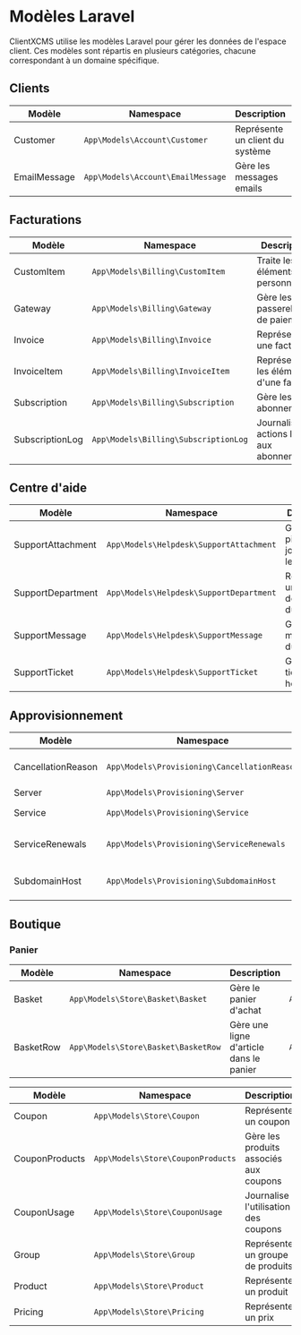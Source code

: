 # Modèles Laravel
ClientXCMS utilise les modèles Laravel pour gérer les données de l'espace client. Ces modèles sont répartis en plusieurs catégories, chacune correspondant à un domaine spécifique.

## Clients

| Modèle         | Namespace                           | Description                     | Exemple                                      |
|----------------|-------------------------------------|---------------------------------|----------------------------------------------|
| Customer       | `App\Models\Account\Customer`       | Représente un client du système | `App\Models\Account\Customer::find($id)`     |
| EmailMessage   | `App\Models\Account\EmailMessage`   | Gère les messages emails        | `App\Models\Account\EmailMessage::find($id)` |

## Facturations

| Modèle          | Namespace                            | Description                                  | Exemple                                         |
|-----------------|--------------------------------------|----------------------------------------------|-------------------------------------------------|
| CustomItem      | `App\Models\Billing\CustomItem`      | Traite les éléments personnalisés            | `App\Models\Billing\CustomItem::find($id)`      |
| Gateway         | `App\Models\Billing\Gateway`         | Gère les passerelles de paiement             | `App\Models\Billing\Gateway::find($id)`         |
| Invoice         | `App\Models\Billing\Invoice`         | Représente une facture                       | `App\Models\Billing\Invoice::find($id)`         |
| InvoiceItem     | `App\Models\Billing\InvoiceItem`     | Représente les éléments d'une facture        | `App\Models\Billing\InvoiceItem::find($id)`     |
| Subscription    | `App\Models\Billing\Subscription`    | Gère les abonnements                         | `App\Models\Billing\Subscription::find($id)`    |
| SubscriptionLog | `App\Models\Billing\SubscriptionLog` | Journalise les actions liées aux abonnements | `App\Models\Billing\SubscriptionLog::find($id)` |

## Centre d'aide

| Modèle            | Namespace                               | Description                              | Exemple                                            |
|-------------------|-----------------------------------------|------------------------------------------|----------------------------------------------------|
| SupportAttachment | `App\Models\Helpdesk\SupportAttachment` | Gère les pièces jointes dans le helpdesk | `App\Models\Helpdesk\SupportAttachment::find($id)` |
| SupportDepartment | `App\Models\Helpdesk\SupportDepartment` | Représente un département du support     | `App\Models\Helpdesk\SupportDepartment::find($id)` |
| SupportMessage    | `App\Models\Helpdesk\SupportMessage`    | Gère les messages du helpdesk            | `App\Models\Helpdesk\SupportMessage::find($id)`    |
| SupportTicket     | `App\Models\Helpdesk\SupportTicket`     | Gère les tickets du helpdesk             | `App\Models\Helpdesk\SupportTicket::find($id)`     |

## Approvisionnement

| Modèle             | Namespace                                    | Description                          | Exemple                                                 |
|--------------------|----------------------------------------------|--------------------------------------|---------------------------------------------------------|
| CancellationReason | `App\Models\Provisioning\CancellationReason` | Représente une raison d'annulation   | `App\Models\Provisioning\CancellationReason::find($id)` |
| Server             | `App\Models\Provisioning\Server`             | Gère un serveur                      | `App\Models\Provisioning\Server::find($id)`             |
| Service            | `App\Models\Provisioning\Service`            | Représente un service                | `App\Models\Provisioning\Service::find($id)`            |
| ServiceRenewals    | `App\Models\Provisioning\ServiceRenewals`    | Gère les renouvellements de service  | `App\Models\Provisioning\ServiceRenewals::find($id)`    |
| SubdomainHost      | `App\Models\Provisioning\SubdomainHost`      | Gère les sous-domaines d'hébergement | `App\Models\Provisioning\SubdomainHost::find($id)`      |

## Boutique

### Panier

| Modèle               | Namespace                                      | Description                                      | Exemple                                                   |
|----------------------|------------------------------------------------|--------------------------------------------------|-----------------------------------------------------------|
| Basket               | `App\Models\Store\Basket\Basket`               | Gère le panier d'achat                           | `App\Models\Store\Basket\Basket::find($id)`               |
| BasketRow            | `App\Models\Store\Basket\BasketRow`            | Gère une ligne d'article dans le panier          | `App\Models\Store\Basket\BasketRow::find($id)`            |

| Modèle         | Namespace                         | Description                            | Exemple                                      |
|----------------|-----------------------------------|----------------------------------------|----------------------------------------------|
| Coupon         | `App\Models\Store\Coupon`         | Représente un coupon                   | `App\Models\Store\Coupon::find($id)`         |
| CouponProducts | `App\Models\Store\CouponProducts` | Gère les produits associés aux coupons | `App\Models\Store\CouponProducts::find($id)` |
| CouponUsage    | `App\Models\Store\CouponUsage`    | Journalise l'utilisation des coupons   | `App\Models\Store\CouponUsage::find($id)`    |
| Group          | `App\Models\Store\Group`          | Représente un groupe de produits       | `App\Models\Store\Group::find($id)`          |
| Product        | `App\Models\Store\Product`        | Représente un produit                  | `App\Models\Store\Product::find($id)`        |
| Pricing        | `App\Models\Store\Pricing`        | Représente un prix                     | `App\Models\Store\Pricing::find($id)`        |
